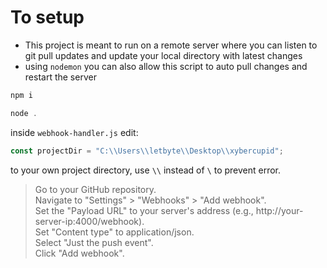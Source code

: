 # To setup
- This project is meant to run on a remote server where you can listen to git pull updates and update your local directory with latest changes
- using `nodemon` you can also allow this script to auto pull changes and restart the server

```js
npm i
```
```js
node .
```

inside `webhook-handler.js`
edit:
```js
const projectDir = "C:\\Users\\letbyte\\Desktop\\xybercupid";
```
to your own project directory, use `\\` instead of `\` to prevent error.

> Go to your GitHub repository. <br>
> Navigate to "Settings" > "Webhooks" > "Add webhook". <br>
> Set the "Payload URL" to your server's address (e.g., http://your-server-ip:4000/webhook). <br>
> Set "Content type" to application/json. <br>
> Select "Just the push event". <br>
> Click "Add webhook". <br>
